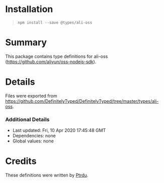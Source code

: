 # Installation
> `npm install --save @types/ali-oss`

# Summary
This package contains type definitions for ali-oss (https://github.com/aliyun/oss-nodejs-sdk).

# Details
Files were exported from https://github.com/DefinitelyTyped/DefinitelyTyped/tree/master/types/ali-oss.

### Additional Details
 * Last updated: Fri, 10 Apr 2020 17:45:48 GMT
 * Dependencies: none
 * Global values: none

# Credits
These definitions were written by [Ptrdu](https://github.com/ptrdu).
